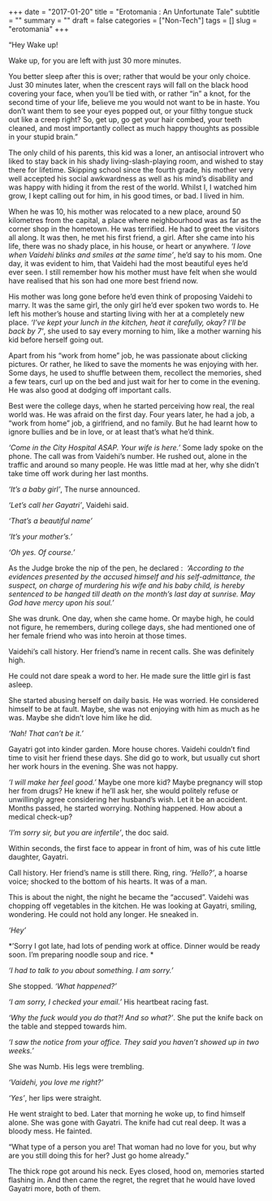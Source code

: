 +++
date = "2017-01-20"
title = "Erotomania : An Unfortunate Tale"
subtitle = ""
summary = ""
draft = false
categories = ["Non-Tech"]
tags = []
slug = "erotomania"
+++

“Hey Wake up!

Wake up, for you are left with just 30 more minutes.

You better sleep after this is over; rather that would be your only choice. Just 30 minutes later, when the crescent rays will fall on the black hood covering your face, when you’ll be tied with, or rather “in” a knot, for the second time of your life, believe me you would not want to be in haste. You don’t want them to see your eyes popped out, or your filthy tongue stuck out like a creep right? So, get up, go get your hair combed, your teeth cleaned, and most importantly collect as much happy thoughts as possible in your stupid brain.”

The only child of his parents, this kid was a loner, an antisocial introvert who liked to stay back in his shady living-slash-playing room, and wished to stay there for lifetime. Skipping school since the fourth grade, his mother very well accepted his social awkwardness as well as his mind’s disability and was happy with hiding it from the rest of the world. Whilst I, I watched him grow, I kept calling out for him, in his good times, or bad. I lived in him.

When he was 10, his mother was relocated to a new place, around 50 kilometres from the capital, a place where neighbourhood was as far as the corner shop in the hometown. He was terrified. He had to greet the visitors all along. It was then, he met his first friend, a girl. After she came into his life, there was no shady place, in his house, or heart or anywhere. *‘I love when Vaidehi blinks and smiles at the same time’*, he’d say to his mom. One day, it was evident to him, that Vaidehi had the most beautiful eyes he’d ever seen. I still remember how his mother must have felt when she would have realised that his son had one more best friend now.

His mother was long gone before he’d even think of proposing Vaidehi to marry. It was the same girl, the only girl he’d ever spoken two words to. He left his mother’s house and starting living with her at a completely new place. *‘I’ve kept your lunch in the kitchen, heat it carefully, okay? I’ll be back by 7'*, she used to say every morning to him, like a mother warning his kid before herself going out.

Apart from his “work from home” job, he was passionate about clicking pictures. Or rather, he liked to save the moments he was enjoying with her. Some days, he used to shuffle between them, recollect the memories, shed a few tears, curl up on the bed and just wait for her to come in the evening. He was also good at dodging off important calls.

Best were the college days, when he started perceiving how real, the real world was. He was afraid on the first day. Four years later, he had a job, a “work from home” job, a girlfriend, and no family. But he had learnt how to ignore bullies and be in love, or at least that’s what he’d think.

*‘Come in the City Hospital ASAP. Your wife is here.’* Some lady spoke on the phone. The call was from Vaidehi’s number. He rushed out, alone in the traffic and around so many people. He was little mad at her, why she didn’t take time off work during her last months.

*‘It’s a baby girl’*, The nurse announced.

*‘Let’s call her Gayatri’*, Vaidehi said.

*‘That’s a beautiful name’*

*‘It’s your mother’s.’*

*‘Oh yes. Of course.’*

As the Judge broke the nip of the pen, he declared : 
*‘According to the evidences presented by the accused himself and his self-admittance, the suspect, on charge of murdering his wife and his baby child, is hereby sentenced to be hanged till death on the month’s last day at sunrise. May God have mercy upon his soul.’*

She was drunk. One day, when she came home. Or maybe high, he could not figure, he remembers, during college days, she had mentioned one of her female friend who was into heroin at those times.

Vaidehi’s call history. Her friend’s name in recent calls. She was definitely high.

He could not dare speak a word to her. He made sure the little girl is fast asleep.

She started abusing herself on daily basis. He was worried. He considered himself to be at fault. Maybe, she was not enjoying with him as much as he was. Maybe she didn’t love him like he did.

*‘Nah! That can’t be it.’*

Gayatri got into kinder garden. More house chores. Vaidehi couldn’t find time to visit her friend these days. She did go to work, but usually cut short her work hours in the evening. She was not happy.

*‘I will make her feel good.’* Maybe one more kid? Maybe pregnancy will stop her from drugs? He knew if he’ll ask her, she would politely refuse or unwillingly agree considering her husband’s wish. Let it be an accident. Months passed, he started worrying. Nothing happened. How about a medical check-up?

*‘I’m sorry sir, but you are infertile’*, the doc said.

Within seconds, the first face to appear in front of him, was of his cute little daughter, Gayatri.

Call history. Her friend’s name is still there. Ring, ring. *‘Hello?’*, a hoarse voice; shocked to the bottom of his hearts. It was of a man.

This is about the night, the night he became the “accused”. Vaidehi was chopping off vegetables in the kitchen. He was looking at Gayatri, smiling, wondering. He could not hold any longer. He sneaked in.

*‘Hey’*

*’Sorry I got late, had lots of pending work at office. Dinner would be ready soon. I’m preparing noodle soup and rice. *

*‘I had to talk to you about something. I am sorry.’*

She stopped. *‘What happened?’*

*‘I am sorry, I checked your email.’* His heartbeat racing fast.

*‘Why the fuck would you do that?! And so what?’*. She put the knife back on the table and stepped towards him.

*‘I saw the notice from your office. They said you haven’t showed up in two weeks.’*

She was Numb. His legs were trembling.

*‘Vaidehi, you love me right?’*

*‘Yes’*, her lips were straight.

He went straight to bed. Later that morning he woke up, to find himself alone. She was gone with Gayatri. The knife had cut real deep. It was a bloody mess. He fainted.

“What type of a person you are! That woman had no love for you, but why are you still doing this for her? Just go home already.”

The thick rope got around his neck. Eyes closed, hood on, memories started flashing in. And then came the regret, the regret that he would have loved Gayatri more, both of them.

